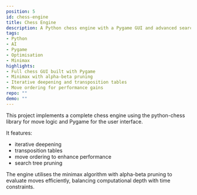 ```yaml
---
position: 5
id: chess-engine
title: Chess Engine
description: A Python chess engine with a Pygame GUI and advanced search optimisations.
tags:
- Python
- AI
- Pygame
- Optimisation
- Minimax
highlights:
- Full chess GUI built with Pygame
- Minimax with alpha-beta pruning
- Iterative deepening and transposition tables
- Move ordering for performance gains
repo: ""
demo: ""
---
```

This project implements a complete chess engine using the python-chess library for move
logic and Pygame for the user interface. 

It features:
- iterative deepening
- transposition tables
- move ordering to enhance performance 
- search tree pruning

The engine utilises the minimax algorithm with alpha-beta pruning to evaluate moves efficiently, balancing computational
depth with time constraints.